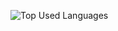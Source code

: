 ![Top Used Languages](https://github-readme-stats-phi-livid.vercel.app/api/top-langs/?username=a-takamin&hide=html&theme=react&count_private=true&layout=compact&langs_count=10&exclude_repo=github-readme-stats&card_width=700)

<!--
**a-takamin/a-takamin** is a ✨ _special_ ✨ repository because its `README.md` (this file) appears on your GitHub profile.

Here are some ideas to get you started:

- 🔭 I’m currently working on ...
- 🌱 I’m currently learning ...
- 👯 I’m looking to collaborate on ...
- 🤔 I’m looking for help with ...
- 💬 Ask me about ...
- 📫 How to reach me: ...
- 😄 Pronouns: ...
- ⚡ Fun fact: ...
-->
